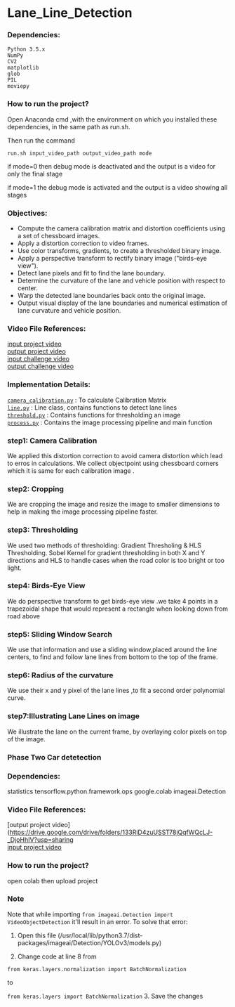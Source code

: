 # Lane_Line_Detection


### Dependencies:

    Python 3.5.x
    NumPy
    CV2
    matplotlib
    glob
    PIL
    moviepy

### How to run the project?

Open Anaconda cmd ,with the environment on which you installed these dependencies, in the same path as run.sh.


Then run the command 

    run.sh input_video_path output_video_path mode
    
if mode=0 then debug mode is deactivated and the output is a video for only the final stage

if mode=1 the debug mode is activated and the output is a video showing all stages


### Objectives:

* Compute the camera calibration matrix and distortion coefficients using a set of chessboard images.
* Apply a distortion correction to video frames.
* Use color transforms, gradients, to create a thresholded binary image.
* Apply a perspective transform to rectify binary image ("birds-eye view").
* Detect lane pixels and fit to find the lane boundary.
* Determine the curvature of the lane and vehicle position with respect to center.
* Warp the detected lane boundaries back onto the original image.
* Output visual display of the lane boundaries and numerical estimation of lane curvature and vehicle position.


### Video File References:

[input project video](content/input_video/project_video.mp4) <br />
[output project video ](content/project_video_d1.mp4) <br />
[input challenge video](content/input_video/challenge_video.mp4) <br />
[output challenge video](content/challenge_video_d1.mp4) <br />


### Implementation Details:

[`camera_calibration.py`](camera_calibration.py) : To calculate Calibration Matrix <br />
[`line.py`](line.py) : Line class, contains functions to detect lane lines <br />
[`threshold.py`](threshold.py) : Contains functions for thresholding an image <br />
[`process.py`](process.py) : Contains the image processing pipeline and main function <br />

### step1: Camera Calibration
We applied this distortion correction to avoid camera distortion which lead to erros in calculations.
We collect objectpoint using chessboard corners which it is  same for each calibration image .

### step2:  Cropping
We are cropping the image and resize the image to smaller dimensions to help in making the image processing pipeline faster.

### step3:  Thresholding
We used two methods of thresholding: Gradient Thresholing & HLS Thresholding. Sobel Kernel for gradient thresholding in both X and Y directions and HLS to handle cases when the road color is too bright or too light.

### step4:  Birds-Eye View
We do perspective transform to get birds-eye view .we take 4 points in a trapezoidal shape that would represent a rectangle when looking down from road above

### step5:  Sliding Window Search
We use that information and use a sliding window,placed around the line centers, to find and follow lane lines from bottom to the top of the frame.

### step6:  Radius of the curvature
We use their x and y pixel of the lane lines ,to fit a second order polynomial curve.

### step7:Illustrating Lane Lines on image
We illustrate the lane on the current frame, by overlaying color pixels on top of the image.


### Phase Two Car detetection

### Dependencies:
statistics
tensorflow.python.framework.ops
google.colab
imageai.Detection
### Video File References:
[output project video](https://drive.google.com/drive/folders/133RiD4zuUSST78jQqfWQcLJ-_DjoHhIV?usp=sharing<br/>
[input project video](https://drive.google.com/drive/folders/165POD6UGgubxkBku5nv9JcbQ2C25vXxo?usp=sharing)<br/>
### How to run the project?
open colab then upload project


### Note
Note that while importing ```from imageai.Detection import VideoObjectDetection``` it'll result in an error.
To solve that error:
1. Open this file (/usr/local/lib/python3.7/dist-packages/imageai/Detection/YOLOv3/models.py)

2. Change code at line 8 from 

  ```from keras.layers.normalization import BatchNormalization``` 

  to 

  ``` from keras.layers import BatchNormalization ```
3. Save the changes
